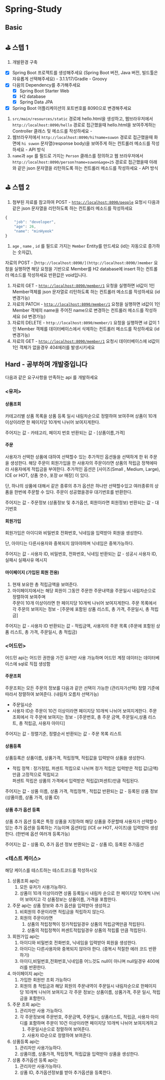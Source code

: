 # Spring-Study

## Basic
## ⛳ 스텝 1

1. 개발환경 구축
- [x]  Spring Boot 프로젝트를 생성해주세요 (Spring Boot 버전, Java 버전, 빌드툴은 자유롭게 선택해주세요) - 3.1.1/17/Gradle - Groovy
- [x]  다음의 Dependency를 추가해주세요
    - [x]  Spring Boot Starter Web
    - [x]  H2 database
    - [x]  Spring Data JPA
- [x]  Spring Boot 어플리케이션의 포트번호를 8090으로 변경해주세요
1. `src/main/resources/static` 경로에 hello.html을 생성하고, 웹브라우저에서 `http://localhost:8090/hello` 경로로 접근했을때 hello.html을 보여주게하는 Controller 클래스 및 메소드를 작성하세요 -
2. 웹브라우저에서 `http://localhost:8090/hi?name=suwon` 경로로 접근했을때 화면에 `hi suwon` 문자열(response body)을 보여주게 하는 컨트롤러 메소드를 작성하세요 - API 방식
3. `name`과 `age` 를 필드로 가지는 `Person` 클래스를 정의하고 웹 브라우저에서 `http://localhost:8090/person?name=suwon&age=25` 경로로 접근했을때 아래와 같은 json 문자열을 리턴하도록 하는 컨트롤러 메소드를 작성하세요 - API 방식

## ⛳ 스텝 2

1. 첨부된 자료를 참고하여 POST - [`http://localhost:8090/people`](http://localhost:8090/people) 요청시 다음과 같은 json 문자열을 리턴하도록 하는 컨트롤러 메소드를 작성하세요

```jsx
{
    "job": "developer",
    "age": 26,
    "name": "minHyeok"
}
```

1. `age` , `name` , `id` 를 필드로 가지는 `Member` Entity를 만드세요 (id는 자동으로 증가하는 숫자값),

자료의 POST - [`http://localhost:8090/](http://localhost:8090/)member` 요청을 실행하면 해당 요청을 기반으로 Member를 H2 database에 insert 하는 컨트롤러 메소드를 작성하세요 반환값은 void입니다.

1. 자료의 GET - [`http://localhost:8090/member/1`](http://localhost:8090/member/1) 요청을 실행하면  id값이 1인 Member객체를 json 문자열로 리턴하도록 하는 컨트롤러 메소드를 작성하세요 (id 변경가능)
2. 자료의 PATCH - [`http://localhost:8090/member/1`](http://localhost:8090/member) 요청을 실행하면 id값이 1인 Member 객체의 name을 주어진 name으로 변경하는 컨트롤러 메소드를 작성하세요 (id 변경가능)
3. 자료의 DELETE - `http://localhost:8090/member/1` 요청을 실행하면 id 값이 1인 Member 객체를 데이터베이스에서 삭제하는 컨트롤러 메소드를 작성하세요 (id 변경가능)
4. 자료의 GET - [`http://localhost:8090/member/1`](http://localhost:8090/member/1) 요청시 데이터베이스에 id값이 1인 객체가 없을경우 404에러를 발생시키세요

## Hard - 공부하며 개발중입니다 
다음과 같은 요구사항을 만족하는 api 를 개발하세요

### <유저>

#### 상품조회
카테고리별 상품 목록을 상품 등록 일시 내림차순으로 정렬하여 보여주며 
상품이 10개 이상이라면 한 페이지당 10개씩 나뉘어 보여지게한다.

주어지는 값 - 카테고리, 페이지 번호
반환되는 값 - [상품이름,가격]

#### 주문 
사용자가 선택한 상품에 대하여 선택할수 있는 추가적인 옵션들을 선택하게 한 뒤
주문을 생성한다. 해당 주문이 회원가입을 한 사용자의 주문이라면 상품의 적립금 정책에따라 
사용자에게 적립금을 부여한다.
추가적인 옵션은 [사이즈(Small , Medium, Large), ICE or HOT, 상품 갯수, 포장 or 매장] 이 있다.

단, 하나의 상품에 대해서 같은 종류의 추가 옵션은 하나만 선택할수있고 여러종류의 상품을 한번에 주문할 수 있다.
주문이 성공했을경우 대기번호를 반환한다.

주어지는 값 - 주문정보 (상품정보 및 추가옵션, 회원이라면 회원정보)
반환되는 값 - 대기번호

#### 회원가입
회원가입은 아이디와 비밀번호 전화번호, 닉네임을 입력받아 회원을 생성한다.

단, 아이디는 다른사용자와 중복되지 않아야하며 닉네임은 중복가능하다.

주어지는 값 - 사용자 ID, 비밀번호, 전화번호, 닉네임
반환되는 값 - 성공시 사용자 ID, 실패시 실패사유 메시지

#### 마이페이지 (가입된 회원 전용)
1. 현재 보유한 총 적립금액을 보여준다. 
2. 마이페이지에서는 해당 회원이 그동안 주문한 주문내역을 주문일시 내림차순으로 정렬하여 보여주며  
      주문이 10개 이상이라면 한 페이지당 10개씩 나뉘어 보여지게한다.
      주문 목록에서 각 주문의 보여지는 정보 - [주문에 포함된 상품 리스트, 총 가격, 주문일시, 총 적립금]

주어지는 값 - 사용자 ID
반환되는 값 - 적립금액, 사용자의 주문 목록 (주문에 포함된 상품 리스트, 총 가격, 주문일시, 총 적립금)


### <어드민>

어드민 api는 어드민 권한을 가진 유저만 사용 가능하며 어드민 계정 데이터는 데이터베이스에 sql로 직접 생성함

#### 주문조회
주문조회는 모든 주문의 정보를 다음과 같은 선택이 가능한 (관리자가선택) 
정렬 기준에 따라서 정렬하여 보여준다. (내림차 오름차 선택가능) 
- 주문일시순 
- 사용자 ID순
주문이 10건 이상이라면 페이지당 10개씩 나뉘어 보여지게한다.
주문조회에서 각 주문에 보여지는 정보 - [주문번호, 총 주문 금액, 주문일시,상품 리스트, 총 적립금, 사용자 아이디]

주어지는 값 - 정렬기준, 정렬순서
반환되는 값 - 주문 목록 리스트

#### 상품등록
상품등록은 상품이름, 상품가격, 적립정책, 적립값을 입력받아 상품을 생성한다.
- 적립 정책 : 정가정립, 퍼센트 적립으로 나뉘며 정가 적립은 입력받은 적립 값(금액)만큼 고정적으로 적립되고   
      퍼센트 적립은 상품의 가격에서 입력받은 적립값(퍼센트)만큼 적립된다.

주어지는 값 - 상품 이름, 상품 가격, 적립정책 , 적립값
반환되는 값 - 등록된 상품 정보 (상품이름, 상품 가격, 상품 ID)

#### 상품 추가 옵션 등록
상품 추가 옵션 등록은 특정 상품을 지정하여 해당 상품을 주문할때 사용자가 선택할수있는 추가 옵션을 등록하는 기능이며
옵션타입 (ICE or HOT, 사이즈)을 입력받아 생성한다. (한번에 옵션 여러개 등록가능)

주어지는 값 - 상품 ID, 추가 옵션 정보
반환되는 값 - 상품 ID, 등록된 추가옵션

 
### <테스트 케이스>

해당 케이스를 테스트하는 테스트코드를 작성하시오

1. 상품조회 api는
    1. 모든 유저가 사용가능하다.
    2. 상품이 10개 이상이라면 상품 등록일시 내림차 순으로 한 페이지당 10개씩 나뉘어 보여지고 각 상품정보는 상품이름, 가격을 포함한다.
2. 주문 api는 상품 정보와 추가 옵션을 입력받아 생성하고
    1. 비회원의 주문이라면 적립금을 적립하지 않는다.
    2. 회원의 주문이라면
        1. 상품의 적립정책이 정가적립일경우 상품의 적립금액만큼 적립된다.
        2. 상품의 적립정책이 퍼센트적립일경우 상품의 적립률 만큼 적립된다.
3. 회원가입 api는
    1. 아이디와 비밀번호 전화번호, 닉네임을 입력받아 회원을 생성한다.
    2. 아이디는 다른사용자와 중복되지 않아야 한다. (중복시 적절한 에러 코드 반환하기)
    3. 아이디,비밀번호,전화번호,닉네임중 어느것도 null이 아니며 null일경우 400에러를 반환한다.
4. 마이페이지 api는
    1. 가입한 회원만 조회 가능하다
    2. 회원의 총 적립금과 해당 회원의 주문내역이 주문일시 내림차순으로 한페이지당 10개씩 나뉘어 보여지고 각 주문 정보는 상품이름, 상품가격, 주문 일시, 적립금을 포함한다.
5. 주문 조회 api는
    1. 관리자만 사용 가능하다.
    2. 각 주문정보에 주문번호, 주문금액, 주문일시, 상품리스트, 적립금, 사용자 아이디를 포함하며 주문이 10건 이상이라면 페이지당 10개씩 나뉘어 보여지게하고
        1. 주문일시순으로 정렬하여 보여준다.
        2. 사용자 ID순으로 정렬하여 보여준다.
6. 상품등록 api는
    1. 관리자만 사용가능하다.
    2. 상품이름, 상품가격, 적립정책, 적립값을 입력받아 상품을 생성한다.
7. 상품 추가옵션 등록 api는
    1. 관리자만 사용가능하다.
    2. 상품 ID, 추가옵션정보를 받아 추가옵션을 등록한다.
